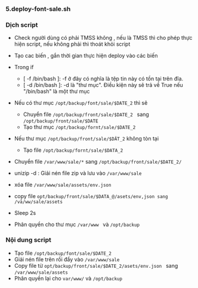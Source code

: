 ### 5.deploy-font-sale.sh

### Dịch script
- Check người dùng có phải TMSS không , nếu là TMSS thì cho phép thực hiện script, nếu không phải thì thoát khỏi script
- Tạo cac biến , gắn thời gian thực hiện deploy vào các biến
- Trong if 
	- [ -f /bin/bash ]: -f ở đây có nghĩa là tệp tin này có tồn tại trên đĩa.
	- [ -d /bin/bash ]: -d là "thư mục". Điều kiện này sẽ trả về True nếu "/bin/bash" là một thư mục
- Nếu có thư mục `/opt/backup/font/sale/$DATE_2` thì sẽ 
	- Chuyển file `/opt/backup/front/sale/$DATE_2 ` sang `/opt/backup/front/sale/$DATE`
	- Tạo thư mục `/opt/backup/fornt/sale/$DATE_2 `
- Nếu thư mục `/opt/backup/front/sale/$DÂT_2` không tòn tại
	- Tạo file `/opt/backup/fornt/sale/$DATA_2 `

- Chuyển file ` /var/www/sale/* ` sang `/opt/backup/front/sale/$DATE_2/`
- unizip -d  : Giải nén file zip và lưu vào `/var/www/sale `
- xóa file `/var/www/sale/assets/env.json`
- copy file `opt/backup/front/sale/$DATA_@/asets/env,json sang  /vả/ww/sale/assets `
- Sleep 2s
- Phân quyền cho  thư mục `/var/www ` và `/opt/backup`

### Nội dung script
- Tạo file `/opt/backup/font/sale/$DATE_2 `
- Giải nén file trên rồi đẩy vào `/var/www/sale `
- Copy file từ `opt/backup/front/sale/$DATE_2/asets/env.json ` sang `/var/www/sale/assets `
- Phân quyền lại cho ` var/www/ ` và `/opt/backup`

